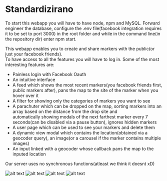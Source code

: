 # Standardizirano

To start this webapp you will have to have node, npm and MySQL. Forward engineer the database, configure the .env file(facebook integration requires it to be set to port 3000) in the root folder and while in the command line(in the repository dir) enter npm start.

This webapp enables you to create and share markers with the public(or just your facebook friends).   
To have access to all the features you will have to log in. Some of the most interesting features are:   
  
+  Painless login with Facebook Oauth   
+  An intuitive interface   
+  A feed which shows the most recent markers(you facebook friends first, public markers after), pans the map to the site of the     marker when you hover over it   
+  A filter for showing only the categories of markers you want to see   
+  A parachuter which can be dropped on the map, sorting markers into an array based on the distance from the drop site and    
automatically showing modals of the next farthest marker every 7 seconds(can be disabled via a pause button), ignores hidden  markers    
+  A user page which can be used to see your markers and delete them    
+  A dynamic view modal which contains the location(obtained via a geocoder query), an image(or a carousel if the marker contains multiple images)    
+  An input linked with a geocoder whose callback pans the map to the inputed location     

Our server uses no synchronous functions(atleast we think it doesnt xD)      

![alt text](http://i.imgur.com/NL783nc.jpg)
![alt text](http://i.imgur.com/5uZznqv.png)
![alt text](http://i.imgur.com/mQoQIqj.jpg)
![alt text](http://i.imgur.com/GKeexuA.png)
